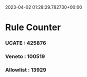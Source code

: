 2023-04-02 01:28:29.782730+00:00
# Rule Counter 
 ### UCATE : 425876

 ### Veneto : 100519

 ### Allowlist : 13929